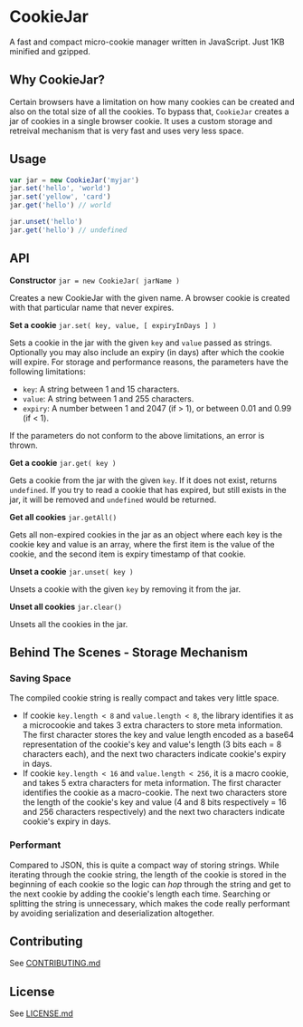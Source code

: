 # CookieJar
A fast and compact micro-cookie manager written in JavaScript. Just 1KB minified and gzipped.

## Why CookieJar?

Certain browsers have a limitation on how many cookies can be created and also on the total size of all the cookies. To bypass that,
`CookieJar` creates a jar of cookies in a single browser cookie. It uses a custom storage and retreival mechanism that is very fast
and uses very less space.

## Usage

```javascript
var jar = new CookieJar('myjar')
jar.set('hello', 'world')
jar.set('yellow', 'card')
jar.get('hello') // world

jar.unset('hello')
jar.get('hello') // undefined
```

## API

**Constructor** `jar = new CookieJar( jarName )`

Creates a new CookieJar with the given name. A browser cookie is created with that particular name that never expires.

**Set a cookie** `jar.set( key, value, [ expiryInDays ] )`

Sets a cookie in the jar with the given `key` and `value` passed as strings. Optionally you may also include an expiry (in days) 
after which the cookie will expire. For storage and performance reasons, the parameters have the following limitations:
- `key`: A string between 1 and 15 characters.
- `value`: A string between 1 and 255 characters.
- `expiry`: A number between 1 and 2047 (if > 1), or between 0.01 and 0.99 (if < 1).

If the parameters do not conform to the above limitations, an error is thrown.

**Get a cookie** `jar.get( key )`

Gets a cookie from the jar with the given `key`. If it does not exist, returns `undefined`. If you try to read a cookie that has expired,
but still exists in the jar, it will be removed and `undefined` would be returned.

**Get all cookies** `jar.getAll()`

Gets all non-expired cookies in the jar as an object where each key is the cookie key and value is an array, where the first item is the value of the cookie, and the second item is expiry timestamp of that cookie.

**Unset a cookie** `jar.unset( key )`

Unsets a cookie with the given `key` by removing it from the jar.

**Unset all cookies** `jar.clear()`

Unsets all the cookies in the jar.

## Behind The Scenes - Storage Mechanism

### Saving Space
The compiled cookie string is really compact and takes very little space.
- If cookie `key.length < 8` and `value.length < 8`, the library identifies it as a microcookie and takes 3 extra characters to store meta information. The first character stores the key and value length encoded as a base64 representation of the cookie's key and value's length (3 bits each = 8 characters each), and the next two characters indicate cookie's expiry in days.
- If cookie `key.length < 16` and `value.length < 256`, it is a macro cookie, and takes 5 extra characters for meta information. The first character identifies the cookie as a macro-cookie. The next two characters store the length of the cookie's key and value (4 and 8 bits respectively = 16 and 256 characters respectively) and the next two characters indicate cookie's expiry in days.
 
### Performant
Compared to JSON, this is quite a compact way of storing strings. While iterating through the cookie string, the length of the cookie is stored in the beginning of each cookie so the logic can *hop* through the string and get to the next cookie by adding the cookie's length each time. Searching or splitting the string is unnecessary, which makes the code really performant by avoiding serialization and deserialization altogether.

## Contributing

See [CONTRIBUTING.md](https://github.com/wingify/q-directives/blob/master/CONTRIBUTING.md)

## License

See [LICENSE.md](https://github.com/wingify/q-directives/blob/master/LICENSE.md)
